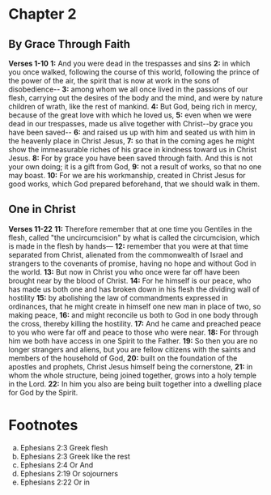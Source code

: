 # Chapter 2
## By Grace Through Faith
**Verses 1-10**
**1:** And you were dead in the trespasses and sins
**2:** in which you once walked, following the course of this world, following the prince of the power of the air, the spirit that is now at work in the sons of disobedience--
**3:** among whom we all once lived in the passions of our flesh, carrying out the desires of the body and the mind, and were by nature children of wrath, like the rest of mankind.
**4:** But God, being rich in mercy, because of the great love with which he loved us,
**5:** even when we were dead in our trespasses, made us alive together with Christ--by grace you have been saved--
**6:** and raised us up with him and seated us with him in the heavenly place in Christ Jesus,
**7:** so that in the coming ages he might show the immeasurable riches of his grace in kindness toward us in Christ Jesus.
**8:** For by grace you have been saved through faith. And this is not your own doing; it is a gift from God,
**9:** not a result of works, so that no one may boast.
**10:** For we are his workmanship, created in Christ Jesus for good works, which God prepared beforehand, that we should walk in them.

## One in Christ
**Verses 11-22**
**11:** Therefore remember that at one time you Gentiles in the flesh, called "the uncircumcision" by what is called the circumcision, which is made in the flesh by hands—
**12:** remember that you were at that time separated from Christ, alienated from the commonwealth of Israel and strangers to the covenants of promise, having no hope and without God in the world.
**13:** But now in Christ you who once were far off have been brought near by the blood of Christ.
**14:** For he himself is our peace, who has made us both one and has broken down in his flesh the dividing wall of hostility
**15:** by abolishing the law of commandments expressed in ordinances, that he might create in himself one new man in place of two, so making peace,
**16:** and might reconcile us both to God in one body through the cross, thereby killing the hostility.
**17:** And he came and preached peace to you who were far off and peace to those who were near.
**18:** For through him we both have access in one Spirit to the Father.
**19:** So then you are no longer strangers and aliens, but you are fellow citizens with the saints and members of the household of God,
**20:** built on the foundation of the apostles and prophets, Christ Jesus himself being the cornerstone,
**21:** in whom the whole structure, being joined together, grows into a holy temple in the Lord.
**22:** In him you also are being built together into a dwelling place for God by the Spirit.

# Footnotes
<ol type='a'>
        <li>Ephesians 2:3 Greek flesh</li>
        <li>Ephesians 2:3 Greek like the rest</li>
        <li>Ephesians 2:4 Or And</li>
        <li>Ephesians 2:19 Or sojourners</li>
        <li>Ephesians 2:22 Or in</li>
</ol>
